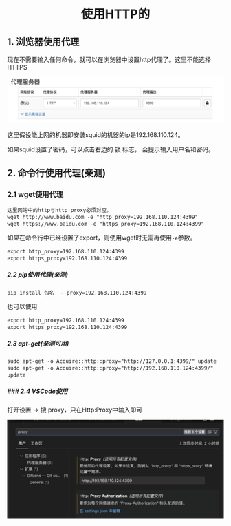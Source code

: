 

<h1 align="center">使用HTTP的</h1>





## 1. 浏览器使用代理

现在不需要输入任何命令，就可以在浏览器中设置http代理了。这里不能选择HTTPS

![image-20241114095540218](使用HTTP代理.assets/image-20241114095540218.png)

这里假设能上网的机器即安装squid的机器的ip是192.168.110.124。

如果squid设置了密码，可以点击右边的 锁 标志， 会提示输入用户名和密码。



## 2. 命令行使用代理(亲测)

### 2.1 wget使用代理 

```shell
这里网站中的http与http_proxy必须对应。
wget http://www.baidu.com -e "http_proxy=192.168.110.124:4399"
wget https://www.baidu.com -e "https_proxy=192.168.110.124:4399"
```



如果在命令行中已经设置了export，则使用wget时无需再使用`-e`参数。

```shell
export http_proxy=192.168.110.124:4399
export https_proxy=192.168.110.124:4399
```



##### 2.2 pip使用代理(亲测)

```shell
pip install 包名  --proxy=192.168.110.124:4399
```



也可以使用

```shell
export http_proxy=192.168.110.124:4399
export https_proxy=192.168.110.124:4399
```





##### 2.3 apt-get(亲测可用)

```
sudo apt-get -o Acquire::http::proxy="http://127.0.0.1:4399/" update
sudo apt-get -o Acquire::http::proxy="http://192.168.110.124:4399/" update
```





##### ### 2.4 VSCode使用

打开设置 -> 搜 proxy，只在Http:Proxy中输入即可

![image-20241114135622771](使用HTTP代理.assets/image-20241114135622771.png)






